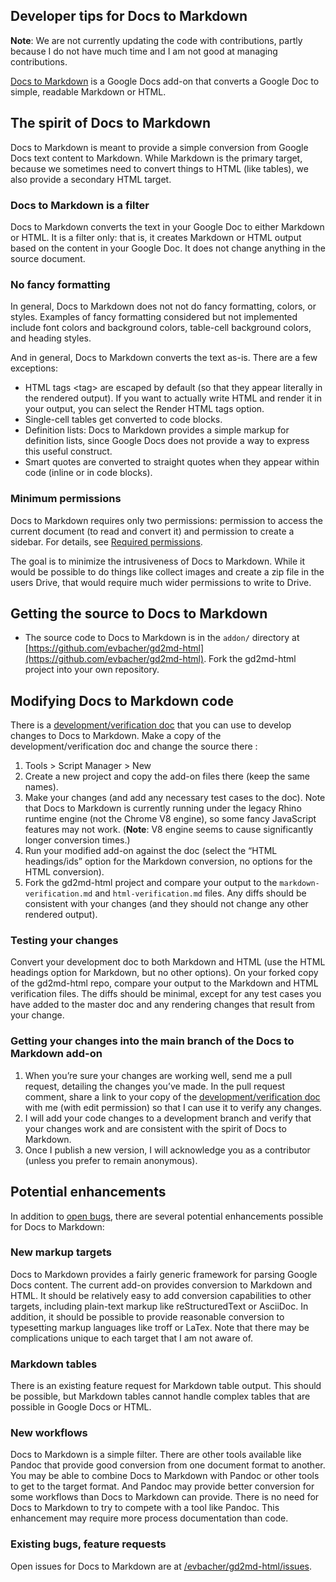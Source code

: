 <!----- Conversion time: 0.906 seconds.


Using this Markdown file:

1. Cut and paste this output into your source file.
2. See the notes and action items below regarding this conversion run.
3. Check the rendered output (headings, lists, code blocks, tables) for proper
   formatting and use a linkchecker before you publish this page.

Conversion notes:

* Docs to Markdown version 1.0β22
* Tue Apr 21 2020 20:16:57 GMT-0700 (PDT)
* Source doc: Developer guide: contributing to  Docs to Markdown
----->


<h2>Developer tips for Docs to Markdown</h2>

**Note**: We are not currently updating the code with contributions, partly because I do not have much time and I am not good at managing contributions.

[Docs to Markdown](https://gsuite.google.com/marketplace/app/docs_to_markdown/700168918607) is a Google Docs add-on that converts a Google Doc to simple, readable Markdown or HTML.

<h2 id="the-spirit-of-docs-to-markdown">The spirit of Docs to Markdown</h2>

Docs to Markdown is meant to provide a simple conversion from Google Docs text content to Markdown. While Markdown is the primary target, because we sometimes need to convert things to HTML (like tables), we also provide a secondary HTML target.

<h3 id="docs-to-markdown-is-a-filter">Docs to Markdown is a filter</h3>


Docs to Markdown converts the text in your Google Doc to either Markdown or HTML. It is a filter only: that is, it creates Markdown or HTML output based on the content in your Google Doc. It does not change anything in the source document.

<h3 id="no-fancy-formatting">No fancy formatting</h3>


In general, Docs to Markdown does not not do fancy formatting, colors, or styles. Examples of fancy formatting considered but not implemented include font colors and background colors, table-cell background colors, and heading styles.

And in general, Docs to Markdown converts the text as-is. There are a few exceptions:



*   HTML tags &lt;tag> are escaped by default (so that they appear literally in the rendered output). If you want to actually write HTML and render it in your output, you can select the Render HTML tags option.
*   Single-cell tables get converted to code blocks.
*   Definition lists: Docs to Markdown provides a simple markup for definition lists, since Google Docs does not provide a way to express this useful construct.
*   Smart quotes are converted to straight quotes when they appear within code (inline or in code blocks).

<h3>Minimum permissions</h3>

Docs to Markdown requires only two permissions: permission to access the current document (to read and convert it) and permission to create a sidebar. For details, see [Required permissions](https://github.com/evbacher/gd2md-html/wiki/Privacy-policy#required-permissions). 

The goal is to minimize the intrusiveness of Docs to Markdown. While it would be possible to do things like collect images and create a zip file in the users Drive, that would require much wider permissions to write to Drive.


<h2 id="getting-the-source-to-docs-to-markdown">Getting the source to Docs to Markdown</h2>

*   The source code to Docs to Markdown is in the `addon/` directory at [https://github.com/evbacher/gd2md-html](https://github.com/evbacher/gd2md-html). Fork the gd2md-html project into your own repository.

<h2 id="modifying-docs-to-markdown-code">Modifying Docs to Markdown code</h2>


There is a [development/verification doc](https://docs.google.com/document/d/18gdpECY7PDFT6govm7l7M1fjgGqESDZWOYkhmJoy0U8/edit) that you can use to develop changes to Docs to Markdown. Make a copy of the development/verification doc and change the source there :

1. Tools > Script Manager > New
2. Create a new project and copy the add-on files there (keep the same names).
3. Make your changes (and add any necessary test cases to the doc). Note that Docs to Markdown is currently running under the legacy Rhino runtime engine (not the Chrome V8 engine), so some fancy JavaScript features may not work. (**Note**: V8 engine seems to cause significantly longer conversion times.)
4. Run your modified add-on against the doc (select the “HTML headings/ids” option for the Markdown conversion, no options for the HTML conversion).
5. Fork the gd2md-html project and compare your output to the `markdown-verification.md` and `html-verification.md` files. Any diffs should be consistent with your changes (and they should not change any other rendered output).
<h3 id="testing-your-changes">Testing your changes</h3>

Convert your development doc to both Markdown and HTML (use the HTML headings option for Markdown, but no other options). On your forked copy of the gd2md-html repo, compare your output to the Markdown and HTML verification files. The diffs should be minimal, except for any test cases you have added to the master doc and any rendering changes that result from your change.

<h3 id="getting-your-changes-into-the-main-branch-of-the-docs-to-markdown-add-on">Getting your changes into the main branch of the Docs to Markdown add-on</h3>




1. When you’re sure your changes are working well, send me a pull request, detailing the changes you’ve made. In the pull request comment, share a link to your copy of the [development/verification doc](https://docs.google.com/document/d/18gdpECY7PDFT6govm7l7M1fjgGqESDZWOYkhmJoy0U8/edit) with me (with edit permission) so that I can use it to verify any changes.
2. I will add your code changes to a development branch and verify that your changes work and are consistent with the spirit of Docs to Markdown.
3. Once I publish a new version, I will acknowledge you as a contributor (unless you prefer to remain anonymous).

<h2 id="potential-enhancements">Potential enhancements</h2>


In addition to [open bugs](#existing-bugs-feature-requests), there are several potential enhancements possible for Docs to Markdown:

<h3 id="new-markup-targets">New markup targets</h3>


Docs to Markdown provides a fairly generic framework for parsing Google Docs content. The current add-on provides conversion to Markdown and HTML. It should be relatively easy to add conversion capabilities to other targets, including plain-text markup like reStructuredText or AsciiDoc. In addition, it should be possible to provide reasonable conversion to typesetting markup languages like troff or LaTex. Note that there may be complications unique to each target that I am not aware of.

<h3 id="markdown-tables">Markdown tables</h3>


There is an existing feature request for Markdown table output. This should be possible, but Markdown tables cannot handle complex tables that are possible in Google Docs or HTML.

<h3>New workflows </h3>

Docs to Markdown is a simple filter. There are other tools available like Pandoc that provide good conversion from one document format to another. You may be able to combine Docs to Markdown with Pandoc or other tools to get to the target format. And Pandoc may provide better conversion for some workflows than Docs to Markdown can provide. There is no need for Docs to Markdown to try to compete with a tool like Pandoc. This enhancement may require more process documentation than code.

<h3 id="existing-bugs-feature-requests">Existing bugs, feature requests</h3>

Open issues for Docs to Markdown are at [/evbacher/gd2md-html/issues](https://github.com/evbacher/gd2md-html/issues).
